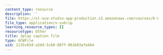 ```yaml
---
content_type: resource
description: ''
file: https://ol-ocw-studio-app-production.s3.amazonaws.com/courses/6-832-underactuated-robotics-spring-2009/1135c83da29d5c60887f061b93afe4b4_6v3Ln2ACtqI.vtt
file_type: application/x-subrip
learning_resource_types: []
resourcetype: Other
title: 3play caption file
type: OCWFile
uid: 1135c83d-a29d-5c60-887f-061b93afe4b4
---
```

